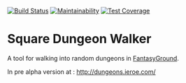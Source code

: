 [![Build Status](https://travis-ci.org/czuger/square-dungeon-walker.svg?branch=master)](https://travis-ci.org/czuger/square-dungeon-walker)
[![Maintainability](https://api.codeclimate.com/v1/badges/bf9ca3f6947f410356cd/maintainability)](https://codeclimate.com/github/czuger/square-dungeon-walker/maintainability)
[![Test Coverage](https://api.codeclimate.com/v1/badges/bf9ca3f6947f410356cd/test_coverage)](https://codeclimate.com/github/czuger/square-dungeon-walker/test_coverage)

# Square Dungeon Walker

A tool for walking into random dungeons in [FantasyGround](https://www.fantasygrounds.com/store/?sys=16&hidecore=1&sort=1).

In pre alpha version at : http://dungeons.ieroe.com/